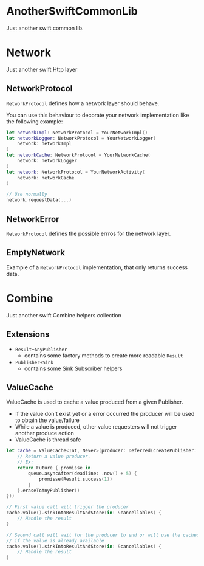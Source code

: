 # AnotherSwiftCommonLib

Just another swift common lib.

# Network

Just another swift Http layer

## NetworkProtocol

`NetworkProtocol` defines how a network layer should behave. 

You can use this behaviour to decorate your network implementation like the following example:
```swift
let networkImpl: NetworkProtocol = YourNetworkImpl()
let networkLogger: NetworkProtocol = YourNetworkLogger(
    network: networkImpl
)
let networkCache: NetworkProtocol = YourNetworkCache(
    network: networkLogger
)
let network: NetworkProtocol = YourNetworkActivity(
    network: networkCache
)

// Use normally
network.requestData(...)
```

## NetworkError

`NetworkProtocol` defines the possible errros for the network layer. 

## EmptyNetwork
Example of a `NetworkProtocol` implementation, that only returns success data.

# Combine

Just another swift Combine helpers collection

## Extensions

* `Result+AnyPublisher`
  * contains some factory methods to create more readable `Result`
* `Publisher+Sink`
  * contains some Sink Subscriber helpers

## ValueCache

ValueCache is used to cache a value produced from a given Publisher.
* If the value don't exist yet or a error occurred the producer will be used to obtain the value/failure
* While a value is produced, other value requesters will not trigger another produce action
* ValueCache is thread safe

```swift
let cache = ValueCache<Int, Never>(producer: Deferred(createPublisher: { () -> AnyPublisher in
    // Return a value producer.
    // Ex: 
    return Future { promisse in
        queue.asyncAfter(deadline: .now() + 5) {
            promisse(Result.success(1))
        }
    }.eraseToAnyPublisher()
}))

// First value call will trigger the producer
cache.value().sinkIntoResultAndStore(in: &cancellables) { 
    // Handle the result
}

// Second call will wait for the producer to end or will use the cached value
// if the value is already available
cache.value().sinkIntoResultAndStore(in: &cancellables) { 
    // Handle the result
}        
```
